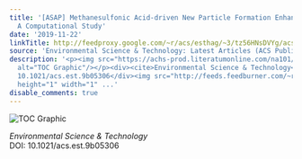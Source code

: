 ```yaml
---
title: '[ASAP] Methanesulfonic Acid-driven New Particle Formation Enhanced by Monoethanolamine:
  A Computational Study'
date: '2019-11-22'
linkTitle: http://feedproxy.google.com/~r/acs/esthag/~3/tz56HNsDVYg/acs.est.9b05306
source: 'Environmental Science & Technology: Latest Articles (ACS Publications)'
description: '<p><img src="https://achs-prod.literatumonline.com/na101/home/literatum/publisher/achs/journals/content/esthag/0/esthag.ahead-of-print/acs.est.9b05306/20191122/images/medium/es9b05306_0007.gif"
  alt="TOC Graphic"/></p><div><cite>Environmental Science & Technology</cite></div><div>DOI:
  10.1021/acs.est.9b05306</div><img src="http://feeds.feedburner.com/~r/acs/esthag/~4/tz56HNsDVYg"
  height="1" width="1" ...'
disable_comments: true
---
```

<p><img src="https://achs-prod.literatumonline.com/na101/home/literatum/publisher/achs/journals/content/esthag/0/esthag.ahead-of-print/acs.est.9b05306/20191122/images/medium/es9b05306_0007.gif" alt="TOC Graphic"/></p><div><cite>Environmental Science & Technology</cite></div><div>DOI: 10.1021/acs.est.9b05306</div><img src="http://feeds.feedburner.com/~r/acs/esthag/~4/tz56HNsDVYg" height="1" width="1" ...